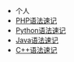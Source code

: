 * 个人
* [PHP语法速记](/person/编程语言/PHP语法速记)
* [Python语法速记](/person/编程语言/Python语法速记)
* [Java语法速记](/person/编程语言/Java语法速记)
* [C++语法速记](/person/编程语言/CPP语法速记)
